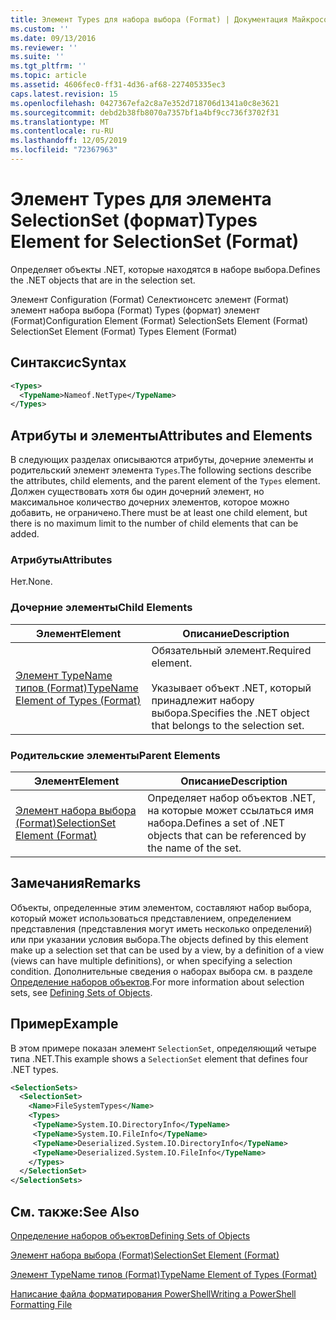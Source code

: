 ```yaml
---
title: Элемент Types для набора выбора (Format) | Документация Майкрософт
ms.custom: ''
ms.date: 09/13/2016
ms.reviewer: ''
ms.suite: ''
ms.tgt_pltfrm: ''
ms.topic: article
ms.assetid: 4606fec0-ff31-4d36-af68-227405335ec3
caps.latest.revision: 15
ms.openlocfilehash: 0427367efa2c8a7e352d718706d1341a0c8e3621
ms.sourcegitcommit: debd2b38fb8070a7357bf1a4bf9cc736f3702f31
ms.translationtype: MT
ms.contentlocale: ru-RU
ms.lasthandoff: 12/05/2019
ms.locfileid: "72367963"
---
```

# <a name="types-element-for-selectionset-format"></a><span data-ttu-id="675a2-102">Элемент Types для элемента SelectionSet (формат)</span><span class="sxs-lookup"><span data-stu-id="675a2-102">Types Element for SelectionSet (Format)</span></span>

<span data-ttu-id="675a2-103">Определяет объекты .NET, которые находятся в наборе выбора.</span><span class="sxs-lookup"><span data-stu-id="675a2-103">Defines the .NET objects that are in the selection set.</span></span>

<span data-ttu-id="675a2-104">Элемент Configuration (Format) Селектионсетс элемент (Format) элемент набора выбора (Format) Types (формат) элемент (Format)</span><span class="sxs-lookup"><span data-stu-id="675a2-104">Configuration Element (Format) SelectionSets Element (Format) SelectionSet Element (Format) Types Element (Format)</span></span>

## <a name="syntax"></a><span data-ttu-id="675a2-105">Синтаксис</span><span class="sxs-lookup"><span data-stu-id="675a2-105">Syntax</span></span>

```xml
<Types>
  <TypeName>Nameof.NetType</TypeName>
</Types>

```

## <a name="attributes-and-elements"></a><span data-ttu-id="675a2-106">Атрибуты и элементы</span><span class="sxs-lookup"><span data-stu-id="675a2-106">Attributes and Elements</span></span>

<span data-ttu-id="675a2-107">В следующих разделах описываются атрибуты, дочерние элементы и родительский элемент элемента `Types`.</span><span class="sxs-lookup"><span data-stu-id="675a2-107">The following sections describe the attributes, child elements, and the parent element of the `Types` element.</span></span> <span data-ttu-id="675a2-108">Должен существовать хотя бы один дочерний элемент, но максимальное количество дочерних элементов, которое можно добавить, не ограничено.</span><span class="sxs-lookup"><span data-stu-id="675a2-108">There must be at least one child element, but there is no maximum limit to the number of child elements that can be added.</span></span>

### <a name="attributes"></a><span data-ttu-id="675a2-109">Атрибуты</span><span class="sxs-lookup"><span data-stu-id="675a2-109">Attributes</span></span>

<span data-ttu-id="675a2-110">Нет.</span><span class="sxs-lookup"><span data-stu-id="675a2-110">None.</span></span>

### <a name="child-elements"></a><span data-ttu-id="675a2-111">Дочерние элементы</span><span class="sxs-lookup"><span data-stu-id="675a2-111">Child Elements</span></span>

|<span data-ttu-id="675a2-112">Элемент</span><span class="sxs-lookup"><span data-stu-id="675a2-112">Element</span></span>|<span data-ttu-id="675a2-113">Описание</span><span class="sxs-lookup"><span data-stu-id="675a2-113">Description</span></span>|
|-------------|-----------------|
|[<span data-ttu-id="675a2-114">Элемент TypeName типов (Format)</span><span class="sxs-lookup"><span data-stu-id="675a2-114">TypeName Element of Types (Format)</span></span>](./typename-element-for-types-format.md)|<span data-ttu-id="675a2-115">Обязательный элемент.</span><span class="sxs-lookup"><span data-stu-id="675a2-115">Required element.</span></span><br /><br /> <span data-ttu-id="675a2-116">Указывает объект .NET, который принадлежит набору выбора.</span><span class="sxs-lookup"><span data-stu-id="675a2-116">Specifies the .NET object that belongs to the selection set.</span></span>|

### <a name="parent-elements"></a><span data-ttu-id="675a2-117">Родительские элементы</span><span class="sxs-lookup"><span data-stu-id="675a2-117">Parent Elements</span></span>

|<span data-ttu-id="675a2-118">Элемент</span><span class="sxs-lookup"><span data-stu-id="675a2-118">Element</span></span>|<span data-ttu-id="675a2-119">Описание</span><span class="sxs-lookup"><span data-stu-id="675a2-119">Description</span></span>|
|-------------|-----------------|
|[<span data-ttu-id="675a2-120">Элемент набора выбора (Format)</span><span class="sxs-lookup"><span data-stu-id="675a2-120">SelectionSet Element (Format)</span></span>](./selectionset-element-format.md)|<span data-ttu-id="675a2-121">Определяет набор объектов .NET, на которые может ссылаться имя набора.</span><span class="sxs-lookup"><span data-stu-id="675a2-121">Defines a set of .NET objects that can be referenced by the name of the set.</span></span>|

## <a name="remarks"></a><span data-ttu-id="675a2-122">Замечания</span><span class="sxs-lookup"><span data-stu-id="675a2-122">Remarks</span></span>

<span data-ttu-id="675a2-123">Объекты, определенные этим элементом, составляют набор выбора, который может использоваться представлением, определением представления (представления могут иметь несколько определений) или при указании условия выбора.</span><span class="sxs-lookup"><span data-stu-id="675a2-123">The objects defined by this element make up a selection set that can be used by a view, by a definition of a view (views can have multiple definitions), or when specifying a selection condition.</span></span>  <span data-ttu-id="675a2-124">Дополнительные сведения о наборах выбора см. в разделе [Определение наборов объектов](./defining-selection-sets.md).</span><span class="sxs-lookup"><span data-stu-id="675a2-124">For more information about selection sets, see [Defining Sets of Objects](./defining-selection-sets.md).</span></span>

## <a name="example"></a><span data-ttu-id="675a2-125">Пример</span><span class="sxs-lookup"><span data-stu-id="675a2-125">Example</span></span>

<span data-ttu-id="675a2-126">В этом примере показан элемент `SelectionSet`, определяющий четыре типа .NET.</span><span class="sxs-lookup"><span data-stu-id="675a2-126">This example shows a `SelectionSet` element that defines four .NET types.</span></span>

```xml
<SelectionSets>
  <SelectionSet>
    <Name>FileSystemTypes</Name>
    <Types>
     <TypeName>System.IO.DirectoryInfo</TypeName>
     <TypeName>System.IO.FileInfo</TypeName>
     <TypeName>Deserialized.System.IO.DirectoryInfo</TypeName>
     <TypeName>Deserialized.System.IO.FileInfo</TypeName>
    </Types>
  </SelectionSet>
</SelectionSets>
```

## <a name="see-also"></a><span data-ttu-id="675a2-127">См. также:</span><span class="sxs-lookup"><span data-stu-id="675a2-127">See Also</span></span>

[<span data-ttu-id="675a2-128">Определение наборов объектов</span><span class="sxs-lookup"><span data-stu-id="675a2-128">Defining Sets of Objects</span></span>](./defining-selection-sets.md)

[<span data-ttu-id="675a2-129">Элемент набора выбора (Format)</span><span class="sxs-lookup"><span data-stu-id="675a2-129">SelectionSet Element (Format)</span></span>](./selectionset-element-format.md)

[<span data-ttu-id="675a2-130">Элемент TypeName типов (Format)</span><span class="sxs-lookup"><span data-stu-id="675a2-130">TypeName Element of Types (Format)</span></span>](./typename-element-for-types-format.md)

[<span data-ttu-id="675a2-131">Написание файла форматирования PowerShell</span><span class="sxs-lookup"><span data-stu-id="675a2-131">Writing a PowerShell Formatting File</span></span>](./writing-a-powershell-formatting-file.md)
